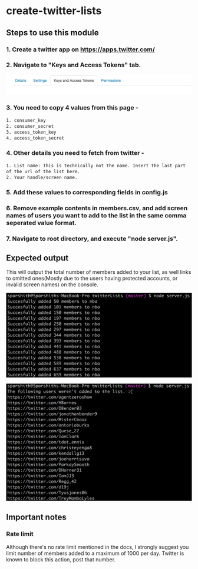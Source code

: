 # create-twitter-lists

## Steps to use this module

### 1. Create a twitter app on https://apps.twitter.com/

### 2. Navigate to "Keys and Access Tokens" tab.
![picture alt](assets/keysAndTokens.png "Keys and Access Tokens Tab")

### 3. You need to copy 4 values from this page - 
	1. consumer_key
	2. consumer_secret
	3. access_token_key
	4. access_token_secret
	
### 4. Other details you need to fetch from twitter - 
	1. List name: This is technically not the name. Insert the last part of the url of the list here.
	2. Your handle/screen name.

### 5. Add these values to corresponding fields in config.js

### 6. Remove example contents in members.csv, and add screen names of users you want to add to the list in the same comma seperated value format.

### 7. Navigate to root directory, and execute "node server.js".

## Expected output
This will output the total number of members added to your list, as well links to omitted ones(Mostly due to the users having protected accounts, or invalid screen names) on the console.

![picture alt](assets/success.png "success message")

![picture alt](assets/omitted.png "omitted members")

## Important notes

### Rate limit
Although there's no rate limit mentioned in the docs, I strongly suggest you limit number of members added to a maximum of 1000 per day. Twitter is known to block this action, post that number.
